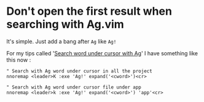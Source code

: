 # Don't open the first result when searching with Ag.vim

It's simple. Just add a bang after `Ag` like `Ag!`

For my tips called '[Search word under cursor with Ag](vim/search_word_under_cursor.md)' I have something like this now :

```viml
" Search with Ag word under cursor in all the project
nnoremap <leader>K :exe 'Ag!' expand('<cword>')<cr>

" Search with Ag word under cursor file under app
nnoremap <leader>k :exe 'Ag!' expand('<cword>') 'app'<cr>
```
